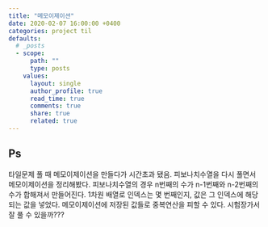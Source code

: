 ```yaml
---
title: "메모이제이션"
date: 2020-02-07 16:00:00 +0400
categories: project til
defaults:
  # _posts
  - scope:
      path: ""
      type: posts
    values:
      layout: single
      author_profile: true
      read_time: true
      comments: true
      share: true
      related: true
---
```


Ps
-

타일문제 풀 때 메모이제이션을 만들다가 시간초과 됐음. 피보나치수열을 다시 풀면서 메모이제이션을 정리해봤다. 피보나치수열의 경우 n번째의 수가 n-1번째와 n-2번째의 수가 합해져서 만들어진다. 1차원 배열로 인덱스는 몇 번째인지, 값은 그 인덱스에 해당되는 값을 넣었다. 메모이제이션에 저장된 값들로 중복연산을 피할 수 있다. 시험장가서 잘 풀 수 있을까???
